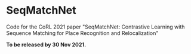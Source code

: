 # SeqMatchNet
Code for the CoRL 2021 paper "SeqMatchNet: Contrastive Learning with Sequence Matching for Place Recognition and Relocalization"

**To be released by 30 Nov 2021.**
